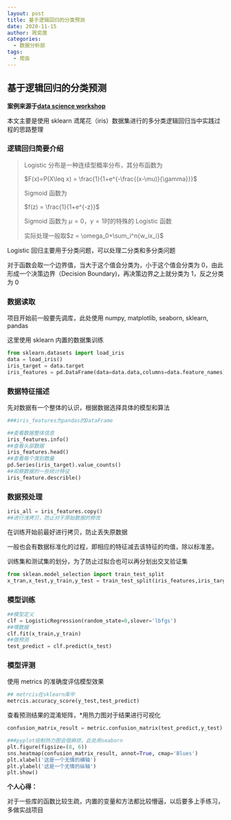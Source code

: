 ```yaml
---
layout: post
title: 基于逻辑回归的分类预测
date: 2020-11-15
author: 周奕莲
categories:
  - 数据分析部
tags:
  - 爬虫
---
```


## 基于逻辑回归的分类预测

**案例来源于[data science workshop](https://developer.aliyun.com/ai/scenario/9ad3416619b1423180f656d1c9ae44f7)**

本文主要是使用 sklearn 鸢尾花（iris）数据集进行的多分类逻辑回归当中实践过程的思路整理

### 逻辑回归简要介绍

> Logistic 分布是一种连续型概率分布，其分布函数为
>
> $F(x)=P(X\leq x) = \frac{1}{1+e^{-\frac{(x-\mu)}{\gamma}}}$
>
> Sigmoid 函数为
>
> $f(z) = \frac{1}{1+e^{-z}}$
>
> Sigmoid 函数为 $\mu=0$，$\gamma=1$时的特殊的 Logistic 函数
>
> 实际处理一般取$z = \omega_0+\sum_i^n{w_ix_i}$

Logistic 回归主要用于分类问题，可以处理二分类和多分类问题

对于函数会取一个边界值，当大于这个值会分类为，小于这个值会分类为 0，由此形成一个决策边界（Decision Boundary)，再决策边界之上就分类为 1，反之分类为 0

### 数据读取

项目开始前一般要先调库，此处使用 numpy, matplotlib, seaborn, sklearn, pandas

这里使用 sklearn 内置的数据集训练

```python
from sklearn.datasets import load_iris
data = load_iris()
iris_target = data.target
iris_features = pd.DataFrame(data=data.data,columns=data.feature_names)
```

### 数据特征描述

先对数据有一个整体的认识，根据数据选择具体的模型和算法

```python
###iris_features为pandas的DataFrame

##查看数据整体信息
iris_features.info()
##查看头部数据
iris_features.head()
##查看每个类别数量
pd.Series(iris_target).value_counts()
##观察数据的一些统计特征
iris_feature.describle()
```

### 数据预处理

```python
iris_all = iris_features.copy()
##进行浅拷贝，防止对于原始数据的修改
```

在训练开始前最好进行拷贝，防止丢失原数据

一般也会有数据标准化的过程，即相应的特征减去该特征的均值，除以标准差。

训练集和测试集的划分，为了防止过拟合也可以再分划出交叉验证集

```python
from sklean.model_selection import train_test_split
x_tran,x_test,y_train,y_test = train_test_split(iris_features,iris_target,test_size=0.3,random_state = 2021)
```

### 模型训练

```python
##模型定义
clf = LogisticRegression(random_state=0,slover='lbfgs')
##喂数据
clf.fit(x_train,y_train)
##做预测
test_predict = clf.predict(x_test)
```

### 模型评测

使用 metrics 的准确度评估模型效果

```python
## metrcis在sklearn库中
metrcis.accuracy_score(y_test,test_predict)
```

查看预测结果的混淆矩阵，\*用热力图对于结果进行可视化

```python
confusion_matrix_result = metric.confusion_matrix(test_predict,y_test)

###pyplot绘制热力图会很麻烦，此处用seaborn
plt.figure(figsize=(8, 6))
sns.heatmap(confusion_matrix_result, annot=True, cmap='Blues')
plt.xlabel('这是一个无情的横轴')
plt.ylabel('这是一个无情的纵轴')
plt.show()
```

**个人心得：**

​ 对于一些库的函数比较生疏，内置的变量和方法都比较懵逼，以后要多上手练习，多做实战项目
